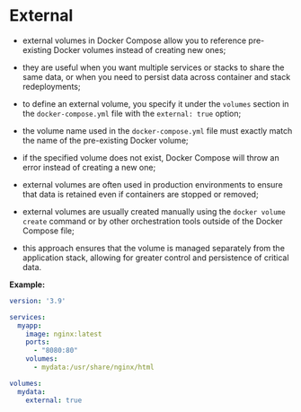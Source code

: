 # External

- external volumes in Docker Compose allow you to reference pre-existing Docker volumes instead of creating new ones;
- they are useful when you want multiple services or stacks to share the same data, or when you need to persist data across container and stack redeployments;
- to define an external volume, you specify it under the `volumes` section in the `docker-compose.yml` file with the `external: true` option;


- the volume name used in the `docker-compose.yml` file must exactly match the name of the pre-existing Docker volume;
- if the specified volume does not exist, Docker Compose will throw an error instead of creating a new one;
- external volumes are often used in production environments to ensure that data is retained even if containers are stopped or removed;


- external volumes are usually created manually using the `docker volume create` command or by other orchestration tools outside of the Docker Compose file;
- this approach ensures that the volume is managed separately from the application stack, allowing for greater control and persistence of critical data.

**Example:**

```yaml
version: '3.9'

services:
  myapp:
    image: nginx:latest
    ports:
      - "8080:80"
    volumes:
      - mydata:/usr/share/nginx/html

volumes:
  mydata:
    external: true
```
